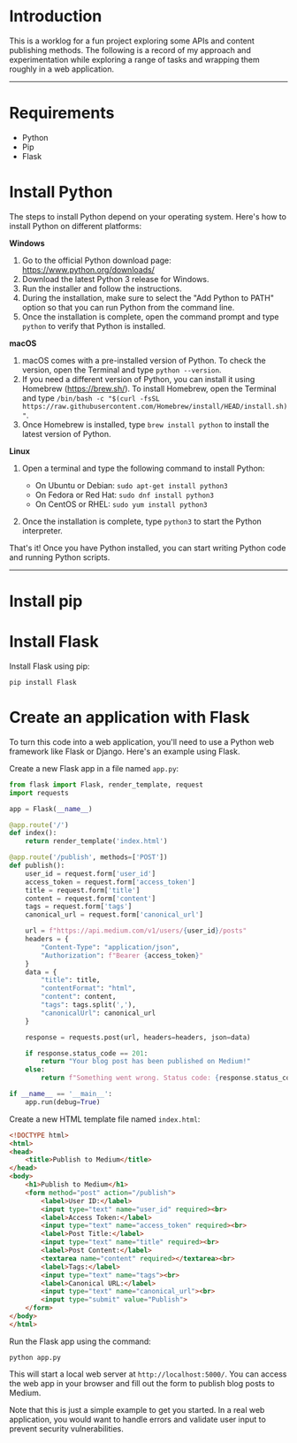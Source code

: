 
# Introduction

This is a worklog for a fun project exploring some APIs and content publishing methods. The following is a record of my approach and experimentation while exploring a range of tasks and wrapping them roughly in a web application.

------

# Requirements

- Python
- Pip
- Flask


# Install Python

The steps to install Python depend on your operating system. Here's how to install Python on different platforms:

**Windows**

1. Go to the official Python download page: https://www.python.org/downloads/
2. Download the latest Python 3 release for Windows.
3. Run the installer and follow the instructions.
4. During the installation, make sure to select the "Add Python to PATH" option so that you can run Python from the command line.
5. Once the installation is complete, open the command prompt and type `python` to verify that Python is installed.

**macOS**

1. macOS comes with a pre-installed version of Python. To check the version, open the Terminal and type `python --version`.
2. If you need a different version of Python, you can install it using Homebrew (https://brew.sh/). To install Homebrew, open the Terminal and type `/bin/bash -c "$(curl -fsSL https://raw.githubusercontent.com/Homebrew/install/HEAD/install.sh)"`.
3. Once Homebrew is installed, type `brew install python` to install the latest version of Python.

**Linux**

1. Open a terminal and type the following command to install Python:

   - On Ubuntu or Debian: `sudo apt-get install python3`
   - On Fedora or Red Hat: `sudo dnf install python3`
   - On CentOS or RHEL: `sudo yum install python3`

2. Once the installation is complete, type `python3` to start the Python interpreter.

That's it! Once you have Python installed, you can start writing Python code and running Python scripts.

-------

# Install pip



# Install Flask



Install Flask using pip:

```
pip install Flask
```



# Create an application with Flask

To turn this code into a web application, you'll need to use a Python web framework like Flask or Django. Here's an example using Flask.

Create a new Flask app in a file named `app.py`:

```python
from flask import Flask, render_template, request
import requests

app = Flask(__name__)

@app.route('/')
def index():
    return render_template('index.html')

@app.route('/publish', methods=['POST'])
def publish():
    user_id = request.form['user_id']
    access_token = request.form['access_token']
    title = request.form['title']
    content = request.form['content']
    tags = request.form['tags']
    canonical_url = request.form['canonical_url']

    url = f"https://api.medium.com/v1/users/{user_id}/posts"
    headers = {
        "Content-Type": "application/json",
        "Authorization": f"Bearer {access_token}"
    }
    data = {
        "title": title,
        "contentFormat": "html",
        "content": content,
        "tags": tags.split(','),
        "canonicalUrl": canonical_url
    }

    response = requests.post(url, headers=headers, json=data)

    if response.status_code == 201:
        return "Your blog post has been published on Medium!"
    else:
        return f"Something went wrong. Status code: {response.status_code}"

if __name__ == '__main__':
    app.run(debug=True)
```

Create a new HTML template file named `index.html`:

```html
<!DOCTYPE html>
<html>
<head>
    <title>Publish to Medium</title>
</head>
<body>
    <h1>Publish to Medium</h1>
    <form method="post" action="/publish">
        <label>User ID:</label>
        <input type="text" name="user_id" required><br>
        <label>Access Token:</label>
        <input type="text" name="access_token" required><br>
        <label>Post Title:</label>
        <input type="text" name="title" required><br>
        <label>Post Content:</label>
        <textarea name="content" required></textarea><br>
        <label>Tags:</label>
        <input type="text" name="tags"><br>
        <label>Canonical URL:</label>
        <input type="text" name="canonical_url"><br>
        <input type="submit" value="Publish">
    </form>
</body>
</html>
```

Run the Flask app using the command:

```
python app.py
```

This will start a local web server at `http://localhost:5000/`. You can access the web app in your browser and fill out the form to publish blog posts to Medium.

Note that this is just a simple example to get you started. In a real web application, you would want to handle errors and validate user input to prevent security vulnerabilities.